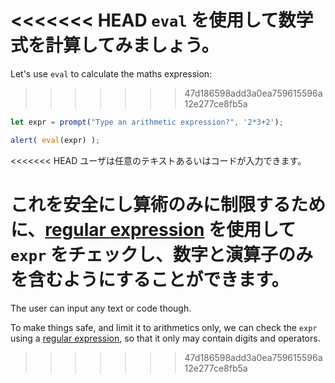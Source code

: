 <<<<<<< HEAD
`eval` を使用して数学式を計算してみましょう。
=======
Let's use `eval` to calculate the maths expression:
>>>>>>> 47d186598add3a0ea759615596a12e277ce8fb5a

```js demo run
let expr = prompt("Type an arithmetic expression?", '2*3+2');

alert( eval(expr) );
```

<<<<<<< HEAD
ユーザは任意のテキストあるいはコードが入力できます。

これを安全にし算術のみに制限するために、[regular expression](info:regular-expressions) を使用して `expr` をチェックし、数字と演算子のみを含むようにすることができます。
=======
The user can input any text or code though.

To make things safe, and limit it to arithmetics only, we can check the `expr` using a [regular expression](info:regular-expressions), so that it only may contain digits and operators.
>>>>>>> 47d186598add3a0ea759615596a12e277ce8fb5a
